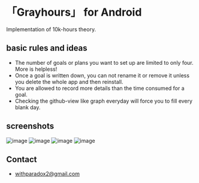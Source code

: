 # 「Grayhours」 for Android
Implementation of 10k-hours theory.
## basic rules and ideas
- The number of  goals or plans you want to set up are limited to only four. More is helpless!
- Once a goal is written down, you can not rename it or remove it unless you delete the whole app and then reinstall.
- You are allowed to record more details than the time consumed for a goal.
- Checking the github-view like graph everyday will force you to fill every blank day.

## screenshots
![image](https://github.com/withparadox2/grayhours/raw/master/screenshots/Screenshot_2014-05-10-19-12-49.png)
  ![image](https://github.com/withparadox2/grayhours/raw/master/screenshots/Screenshot_2014-05-10-19-13-45.png)
![image](https://github.com/withparadox2/grayhours/raw/master/screenshots/Screenshot_2014-05-10-19-13-19.png)
  ![image](https://github.com/withparadox2/grayhours/raw/master/screenshots/Screenshot_2014-05-10-18-55-32.png)

## Contact
* withparadox2@gmail.com